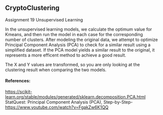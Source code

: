 ## CryptoClustering
Assignment 19 Unsupervised Learning

In the unsupervised learning models, we calculate the optimum value for Kmeans, and then run the model in each case for the corresponding number of clusters.  After modeling the original data, we attempt to optimize Principal Component Analysis (PCA) to check for a similar result using a simplified dataset.  If the PCA model yields a similar result to the original, it represents a more efficent method to achieve a good result.

The X and Y values are transformed, so you are only looking at the clustering result when comparing the two models.

#### References:
https://scikit-learn.org/stable/modules/generated/sklearn.decomposition.PCA.html
StatQuest: Principal Component Analysis (PCA), Step-by-Step-https://www.youtube.com/watch?v=FgakZw6K1QQ 
